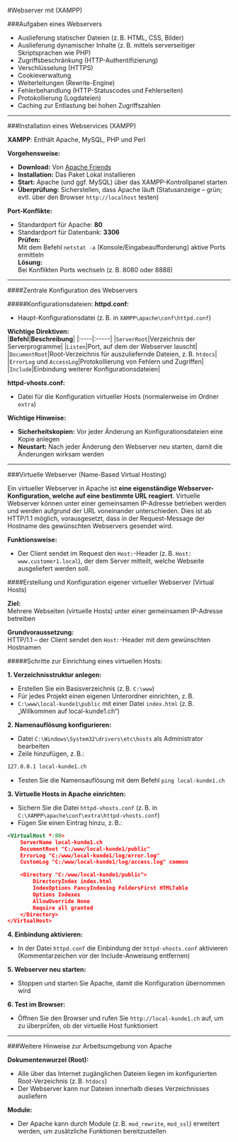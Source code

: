 #Webserver mit (XAMPP)

###Aufgaben eines Webservers
 - Auslieferung statischer Dateien (z. B. HTML, CSS, Bilder)  
- Auslieferung dynamischer Inhalte (z. B. mittels serverseitiger Skriptsprachen wie PHP)  
- Zugriffsbeschränkung (HTTP-Authentifizierung)  
- Verschlüsselung (HTTPS)  
- Cookieverwaltung  
- Weiterleitungen (Rewrite-Engine)  
- Fehlerbehandlung (HTTP-Statuscodes und Fehlerseiten)  
- Protokollierung (Logdateien)  
- Caching zur Entlastung bei hohen Zugriffszahlen

--- 

###Installation eines Webservices (XAMPP)  

**XAMPP**: Enthält Apache, MySQL, PHP und Perl  
 
**Vorgehensweise:**  
- **Download:** Von [Apache Friends](https://www.apachefriends.org/de/index.html)  
- **Installation:** Das Paket Lokal installieren  
- **Start:** Apache (und ggf. MySQL) über das XAMPP-Kontrollpanel starten   
- **Überprüfung:** Sicherstellen, dass Apache läuft (Statusanzeige – grün; evtl. über den Browser `http://localhost` testen)  

**Port-Konflikte:**  
- Standardport für Apache: **80**  
- Standardport für Datenbank: **3306**   
**Prüfen:**  
Mit dem Befehl `netstat -a` (Konsole/Eingabeaufforderung) aktive Ports ermitteln    
**Lösung:**  
Bei Konflikten Ports wechseln (z. B. 8080 oder 8888)  

---

####Zentrale Konfiguration des Webservers

#####Konfigurationsdateien:
**httpd.conf:**  
- Haupt-Konfigurationsdatei (z. B. in `XAMPP\apache\conf\httpd.conf`)

**Wichtige Direktiven:**  
|**Befehl**|**Beschreibung**|
|:----|:-----|
|`ServerRoot`|Verzeichnis der Serverprogramme|
|`Listen`|Port, auf dem der Webserver lauscht|
|`DocumentRoot`|Root-Verzeichnis für auszuliefernde Dateien, z. B. `htdocs`|
|`ErrorLog` und `AccessLog`|Protokollierung von Fehlern und Zugriffen|
|`Include`|Einbindung weiterer Konfigurationsdateien|

**httpd-vhosts.conf:**  
- Datei für die Konfiguration virtueller Hosts (normalerweise im Ordner `extra`)  

**Wichtige Hinweise:**  
- **Sicherheitskopien:** Vor jeder Änderung an Konfigurationsdateien eine Kopie anlegen  
- **Neustart:** Nach jeder Änderung den Webserver neu starten, damit die Änderungen wirksam werden

---

###Virtuelle Webserver (Name-Based Virtual Hosting)

Ein virtueller Webserver in Apache ist **eine eigenständige Webserver-Konfiguration, welche auf eine bestimmte URL reagiert**. Virtuelle Webserver können unter einer gemeinsamen IP-Adresse betrieben werden und werden aufgrund der URL voneinander unterschieden. Dies ist ab HTTP/1.1 möglich, vorausgesetzt, dass in der Request-Message der Hostname des gewünschten Webservers gesendet wird.

**Funktionsweise:**  
- Der Client sendet im Request den `Host:`-Header (z. B. `Host: www.customer1.local`), der dem Server mitteilt, welche Webseite ausgeliefert werden soll.  


####Erstellung und Konfiguration eigener virtueller Webserver (Virtual Hosts)

**Ziel:**  
Mehrere Webseiten (virtuelle Hosts) unter einer gemeinsamen IP-Adresse betreiben  

**Grundvoraussetzung:**  
HTTP/1.1 – der Client sendet den `Host:`-Header mit dem gewünschten Hostnamen


#####Schritte zur Einrichtung eines virtuellen Hosts:

**1. Verzeichnisstruktur anlegen:**  
- Erstellen Sie ein Basisverzeichnis (z. B. `C:\www`)  
- Für jedes Projekt einen eigenen Unterordner einrichten, z. B.  
- `C:\www\local-kunde1\public` mit einer Datei `index.html` (z. B. „Willkommen auf local-kunde1.ch“)

**2. Namenauflösung konfigurieren:**  
- Datei `C:\Windows\System32\drivers\etc\hosts` als Administrator bearbeiten  
- Zeile hinzufügen, z. B.:  
```apache
127.0.0.1 local-kunde1.ch
```  
- Testen Sie die Namensauflösung mit dem Befehl `ping local-kunde1.ch`  

**3. Virtuelle Hosts in Apache einrichten:**  
- Sichern Sie die Datei `httpd-vhosts.conf` (z. B. in `C:\XAMPP\apache\conf\extra\httpd-vhosts.conf`)  
- Fügen Sie einen Eintrag hinzu, z. B.:  
```xml
<VirtualHost *:80>
    ServerName local-kunde1.ch
    DocumentRoot "C:/www/local-kunde1/public"
    ErrorLog "C:/www/local-kunde1/log/error.log"
    CustomLog "C:/www/local-kunde1/log/access.log" common

    <Directory "C:/www/local-kunde1/public">
        DirectoryIndex index.html
        IndexOptions FancyIndexing FoldersFirst HTMLTable
        Options Indexes
        AllowOverride None
        Require all granted
    </Directory>
</VirtualHost>

```

**4. Einbindung aktivieren:**  
- In der Datei `httpd.conf` die Einbindung der `httpd-vhosts.conf` aktivieren (Kommentarzeichen vor der Include-Anweisung entfernen)

**5. Webserver neu starten:**  
- Stoppen und starten Sie Apache, damit die Konfiguration übernommen wird

**6. Test im Browser:**  
- Öffnen Sie den Browser und rufen Sie `http://local-kunde1.ch` auf, um zu überprüfen, ob der virtuelle Host funktioniert

---

###Weitere Hinweise zur Arbeitsumgebung von Apache

**Dokumentenwurzel (Root):**  
- Alle über das Internet zugänglichen Dateien liegen im konfigurierten Root-Verzeichnis (z. B. `htdocs`)  
- Der Webserver kann nur Dateien innerhalb dieses Verzeichnisses ausliefern  

**Module:**  
- Der Apache kann durch Module (z. B. `mod_rewrite`, `mod_ssl`) erweitert werden, um zusätzliche Funktionen bereitzustellen  


